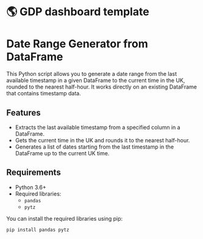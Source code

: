 # :earth_americas: GDP dashboard template

# Date Range Generator from DataFrame

This Python script allows you to generate a date range from the last available timestamp in a given DataFrame to the current time in the UK, rounded to the nearest half-hour. It works directly on an existing DataFrame that contains timestamp data.

## Features

- Extracts the last available timestamp from a specified column in a DataFrame.
- Gets the current time in the UK and rounds it to the nearest half-hour.
- Generates a list of dates starting from the last timestamp in the DataFrame up to the current UK time.

## Requirements

- Python 3.6+
- Required libraries:
  - `pandas`
  - `pytz`

You can install the required libraries using pip:

```bash
pip install pandas pytz
